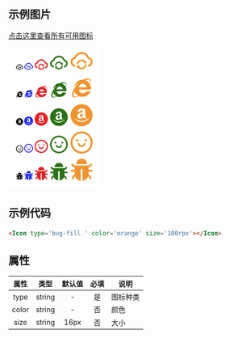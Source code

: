 ## 示例图片

[点击这里查看所有可用图标](http://magiczhu.cn/storage/icons)

![icon](../assets/icon.png)

## 示例代码

```html
<Icon type='bug-fill ' color='orange' size='100rpx'></Icon>
```

## 属性

|属性|类型|默认值|必填|说明
|:---:|:---:|:---:|:---:|---|
|type|string|-|是|图标种类
|color|string|-|否|颜色
|size|string|16px|否|大小